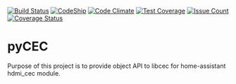 [![Build Status](https://travis-ci.org/konikvranik/pyCEC.svg?branch=dev&asd=23)](https://travis-ci.org/konikvranik/pyCEC)
[![CodeShip](https://codeship.com/projects/7e847d60-a377-0134-e221-0a9a91773973/status?branch=dev&asd=23)](https://app.codeship.com/projects/190270)
[![Code Climate](https://codeclimate.com/github/konikvranik/pyCEC/badges/gpa.svg?asd=23)](https://codeclimate.com/github/konikvranik/pyCEC)
[![Test Coverage](https://codeclimate.com/github/konikvranik/pyCEC/badges/coverage.svg?asd=23)](https://codeclimate.com/github/konikvranik/pyCEC/coverage)
[![Issue Count](https://codeclimate.com/github/konikvranik/pyCEC/badges/issue_count.svg?asd=23)](https://codeclimate.com/github/konikvranik/pyCEC)
[![Coverage Status](https://coveralls.io/repos/github/konikvranik/pyCEC/badge.svg?branch=dev&asd=23)](https://coveralls.io/github/konikvranik/pyCEC?branch=dev)


pyCEC
=====


Purpose of this project is to provide object API to libcec for home-assistant hdmi_cec module.
